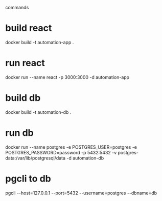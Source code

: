 commands

# build react

docker build -t automation-app .

# run react

docker run --name react -p 3000:3000 -d automation-app

# build db

docker build -t automation-db .

# run db

docker run --name postgres -e POSTGRES_USER=postgres -e POSTGRES_PASSWORD=password -p 5432:5432 -v postgres-data:/var/lib/postgresql/data -d automation-db

# pgcli to db

pgcli --host=127.0.0.1 --port=5432 --username=postgres --dbname=db
